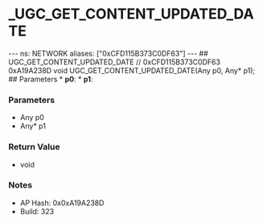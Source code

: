 # _UGC_GET_CONTENT_UPDATED_DATE

--- ns: NETWORK aliases: ["0xCFD115B373C0DF63"] --- ## UGC_GET_CONTENT_UPDATED_DATE  // 0xCFD115B373C0DF63 0xA19A238D void UGC_GET_CONTENT_UPDATED_DATE(Any p0, Any* p1);  ## Parameters * **p0**: * **p1**:

### Parameters
* Any p0
* Any* p1

### Return Value
* void

### Notes
* AP Hash: 0x0xA19A238D
* Build: 323

